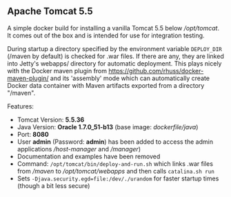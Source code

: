 ## Apache Tomcat 5.5

A simple docker build for installing a vanilla Tomcat 5.5 below
*/opt/tomcat*. It comes out of the box and is intended for use for
integration testing.

During startup a directory specified by the environment variable `DEPLOY_DIR` 
(/maven by default) is checked for .war files. If there 
are any, they are linked into Jetty's webapps/ directory for automatic
deployment. This plays nicely with the Docker maven plugin from 
https://github.com/rhuss/docker-maven-plugin/ and its 'assembly' mode which
can automatically create Docker data container with Maven artifacts
exported from a directory "/maven".

Features:

* Tomcat Version: **5.5.36**
* Java Version: **Oracle 1.7.0_51-b13** (base image: *dockerfile/java*)
* Port: **8080**
* User **admin** (Password: **admin**) has been added to access the admin
  applications */host-manager* and */manager*)
* Documentation and examples have been removed
* Command: `/opt/tomcat/bin/deploy-and-run.sh` which links .war files from */maven* to 
  */opt/tomcat/webapps* and then calls `catalina.sh run`
* Sets `-Djava.security.egd=file:/dev/./urandom` for faster startup times
  (though a bit less secure)
